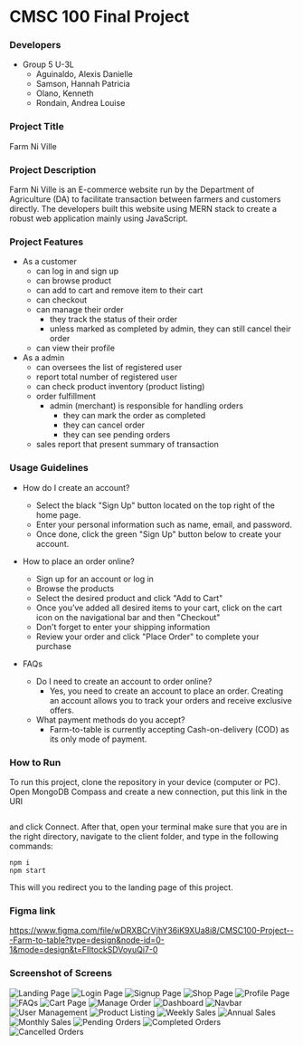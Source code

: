 # CMSC 100 Final Project

### Developers
- Group 5 U-3L
    - Aguinaldo, Alexis Danielle
    - Samson, Hannah Patricia
    - Olano, Kenneth
    - Rondain, Andrea Louise

### Project Title
Farm Ni Ville

### Project Description
Farm Ni Ville is an E-commerce website run by the Department of Agriculture (DA) to facilitate transaction between farmers and customers directly. The developers built this website using MERN stack to create a robust web application mainly using JavaScript.

### Project Features
- As a customer
    - can log in and sign up
    - can browse product
    - can add to cart and remove item to their cart
    - can checkout
    - can manage their order
        - they track the status of their order
        - unless marked as completed by admin, they can still cancel their order
    - can view their profile
- As a admin
    - can oversees the list of registered user
    - report total number of registered user
    - can check product inventory (product listing)
    - order fulfillment
        - admin (merchant) is responsible for handling orders
            - they can mark the order as completed
            - they can cancel order
            - they can see pending orders
    - sales report that present summary of transaction

### Usage Guidelines
- How do I create an account?
    - Select the black "Sign Up" button located on the top right of the home page.
    - Enter your personal information such as name, email, and password.
    - Once done, click the green "Sign Up" button below to create your account.

- How to place an order online?
    - Sign up for an account or log in
    - Browse the products
    - Select the desired product and click "Add to Cart"
    - Once you’ve added all desired items to your cart, click on the cart icon on the navigational bar and then "Checkout"
    - Don't forget to enter your shipping information
    - Review your order and click "Place Order" to complete your purchase

- FAQs
    - Do I need to create an account to order online?
        - Yes, you need to create an account to place an order. Creating an account allows you to track your orders and receive exclusive offers.
    - What payment methods do you accept?
        - Farm-to-table is currently accepting Cash-on-delivery (COD) as its only mode of payment.

### How to Run
To run this project, clone the repository in your device (computer or PC). Open MongoDB Compass and create a new connection, put this link in the URI
```

```
and click Connect. After that, open your terminal make sure that you are in the right directory, navigate to the client folder, and type in the following commands:
```
npm i 
npm start
```
This will you redirect you to the landing page of this project.

### Figma link
https://www.figma.com/file/wDRXBCrVjhY36iK9XUa8i8/CMSC100-Project---Farm-to-table?type=design&node-id=0-1&mode=design&t=FIItockSDVoyuQi7-0

### Screenshot of Screens
![Landing Page](client/src/assets/100ss/ss-landingpage.png)
![Login Page](client/src/assets/100ss/ss-login.png)
![Signup Page](client/src/assets/100ss/ss-signup.png)
![Shop Page](client/src/assets/100ss/ss-shop.png)
![Profile Page](client/src/assets/100ss/ss-profile.png)
![FAQs](client/src/assets/100ss/ss-faqs.png)
![Cart Page](client/src/assets/100ss/ss-cart.png)
![Manage Order](client/src/assets/100ss/ss-manageorder.png)
![Dashboard](client/src/assets/100ss/ss-dashboard.png)
![Navbar](client/src/assets/100ss/ss-navbar.png)
![User Management](client/src/assets/100ss/ss-usermanagement.png)
![Product Listing](client/src/assets/100ss/ss-productlisting.png)
![Weekly Sales](client/src/assets/100ss/ss-weekly.png)
![Annual Sales](client/src/assets/100ss/ss-annually.png)
![Monthly Sales](client/src/assets/100ss/ss-monthly.png)
![Pending Orders](client/src/assets/100ss/ss-pending.png)
![Completed Orders](client/src/assets/100ss/ss-completed.png)
![Cancelled Orders](client/src/assets/100ss/ss-cancel.png)

